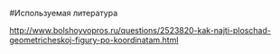 #Используемая литература

http://www.bolshoyvopros.ru/questions/2523820-kak-najti-ploschad-geometricheskoj-figury-po-koordinatam.html
